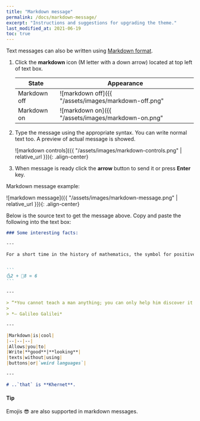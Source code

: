 ```yaml
---
title: "Markdown message"
permalink: /docs/markdown-message/
excerpt: "Instructions and suggestions for upgrading the theme."
last_modified_at: 2021-06-19
toc: true
---
```


Text messages can also be written using [Markdown format](https://en.wikipedia.org/wiki/Markdown).

1. Click the **markdown** icon (M letter with a down arrow) located at top left of text box.

   |State|Appearance|
   |--|--|
   |Markdown off|![markdown off]({{ "/assets/images/markdown-off.png" | relative_url }}){: .align-center}|
   |Markdown on|![markdown on]({{ "/assets/images/markdown-on.png" | relative_url }}){: .align-center}|

2. Type the message using the appropriate syntax. You can write normal text too. A preview of actual message is showed.

   ![markdown controls]({{ "/assets/images/markdown-controls.png" | relative_url }}){: .align-center}

3. When message is ready click the **arrow** button to send it or press **Enter** key.


Markdown message example:

![markdown message]({{ "/assets/images/markdown-message.png" | relative_url }}){: .align-center}

Below is the source text to get the message above. Copy and paste the following into the text box:

~~~markdown
### Some interesting facts:

---

For a short time in the history of mathematics, the symbol for positive and negative was a moon.  This is how you would write -2 + 8 = 6


```  
🌜2 + 🌛8 = 6
```  

---

> “*You cannot teach a man anything; you can only help him discover it in himself.*”
>
> *– Galileo Galilei*

---

|Markdown|is|cool|
|--|--|--|
|Allows|you|to|
|Write|**good**|**looking**|
|texts|without|using|
|buttons|or|`weird languages`|

---

# ..`that` is **Khernet**.

~~~


<div class="notice--success" markdown="1">
  <h4 class="no_toc"><i class="fas fa-lightbulb"></i> Tip</h4>
  Emojis 😎 are also supported in markdown messages.
</div>